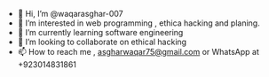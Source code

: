 - 👋 Hi, I’m @waqarasghar-007
- 👀 I’m interested in web programming , ethica hacking and planing.
- 🌱 I’m currently learning software engineering
- 💞️ I’m looking to collaborate on ethical hacking
- 📫 How to reach me , asgharwaqar75@gmail.com or WhatsApp at +923014831861


<!---
waqarasghar-007/waqarasghar-007 is a ✨ special ✨ repository because its `README.md` (this file) appears on your GitHub profile.
You can click the Preview link to take a look at your changes.
--->
